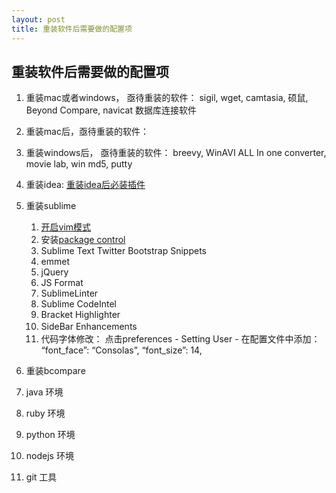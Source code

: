 ```yaml
---
layout: post
title: 重装软件后需要做的配置项
---
```


## 重装软件后需要做的配置项
1. 重装mac或者windows， 亟待重装的软件： sigil, wget, camtasia, 硕鼠, Beyond Compare, navicat 数据库连接软件

2. 重装mac后，亟待重装的软件：

3. 重装windows后， 亟待重装的软件： breevy, WinAVI ALL In one converter, movie lab, win md5, putty

1. 重装idea: [重装idea后必装插件](/all/web/ideas/2014/04/14/reinstall-idea-plugins.html)

2. 重装sublime

    1. [开启vim模式](https://www.sublimetext.com/docs/2/vintage.html)
    2. 安装[package control](/all/web/osx/2014/10/29/mac-sublime3-sidebar-font.html)
    3. Sublime Text Twitter Bootstrap Snippets
    4. emmet
    5. jQuery
    6. JS Format
    7. SublimeLinter
    8. Sublime CodeIntel
    9. Bracket Highlighter
    10. SideBar Enhancements　
    11. 代码字体修改：
        点击preferences - Setting User - 在配置文件中添加：
        “font_face”: “Consolas”,
        “font_size”: 14,

3. 重装bcompare

4. java 环境

5. ruby 环境

6. python 环境

7. nodejs 环境

8. git 工具